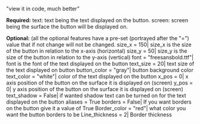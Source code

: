 "view it in code, much better"

**Required:**
text: text being the text displayed on the button.
screen: screen being the surface the button will be displayed on.

**Optional:** (all the optional features have a pre-set (portrayed after the "=") value that if not change will not be changed.
size_x = 150| size_x is the size of the button in relation to the x-axis (horizontal)
size_y = 50| size_y is the size of the button in relation to the y-axis (vertical)
font = "freesansbold.ttf"| font is the font of the text displayed on the button
text_size = 20| text size of the text displayed on button
button_color = "gray"| button background color
text_color = "white"| color of the text displayed on the button
x_pos = 0| x axis position of the button on the surface it is displayed on (screen)
y_pos = 0| y axis position of the button on the surface it is displayed on (screen)
text_shadow = False| if wanted shadow text can be turned on for the text displayed on the button
aliases = True
borders = False| If you want borders on the button give it a value of True
Border_color = "red"| what color you want the button borders to be 
Line_thickness = 2| Border thickness
